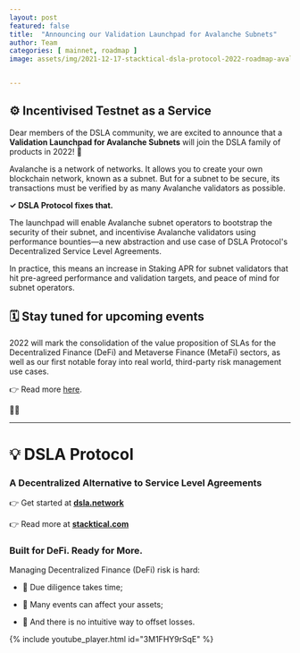 ```yaml
---
layout: post
featured: false
title:  "Announcing our Validation Launchpad for Avalanche Subnets"
author: Team
categories: [ mainnet, roadmap ]
image: assets/img/2021-12-17-stacktical-dsla-protocol-2022-roadmap-avalanche-subnet-launchpad-blockchain-cryptocurrency-fintech-legaltech-insurtech-itsm-slm-sla-defi-nft.png


---
```


## ⚙️ Incentivised Testnet as a Service

Dear members of the DSLA community, we are excited to announce that a **Validation Launchpad for Avalanche Subnets** will join the DSLA family of products in 2022! 🎉 

Avalanche is a network of networks. It allows you to create your own blockchain network, known as a subnet. But for a subnet to be secure, its transactions must be verified by as many Avalanche validators as possible.

**✓ DSLA Protocol fixes that.**

The launchpad will enable Avalanche subnet operators to bootstrap the security of their subnet, and incentivise Avalanche validators using performance bounties—a new abstraction and use case of DSLA Protocol's Decentralized Service Level Agreements.

In practice, this means an increase in Staking APR for subnet validators that hit pre-agreed performance and validation targets, and peace of mind for subnet operators.

## 🗓 Stay tuned for upcoming events

2022 will mark the consolidation of the value proposition of SLAs for the Decentralized Finance (DeFi) and Metaverse Finance (MetaFi) sectors, as well as our first notable foray into real world, third-party risk management use cases.

👉 Read more [here](https://blog.stacktical.com/mainnet/roadmap/2021/12/19/stacktical-dsla-protocol-2022-roadmap-blockchain-cryptocurrency-fintech-legaltech-insurtech-itsm-slm-sla-defi-nft.html).



💎🤲

---

# 💡 DSLA Protocol

### A Decentralized Alternative to Service Level Agreements

👉 Get started at **[dsla.network](https://dsla.network)** 

👉 Read more at [**stacktical.com**](https://stacktical.com)

### Built for DeFi. Ready for More.

Managing Decentralized Finance (DeFi) risk is hard:

* 🧐 Due diligence takes time;

* 🔻 Many events can affect your assets;

* 🧯 And there is no intuitive way to offset losses.

{% include youtube_player.html id="3M1FHY9rSqE" %}

